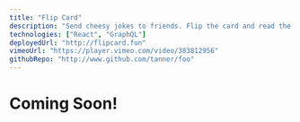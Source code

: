 ```yaml
---
title: "Flip Card"
description: "Send cheesy jokes to friends. Flip the card and read the punchline on the back."
technologies: ["React", "GraphQL"]
deployedUrl: "http://flipcard.fun"
vimeoUrl: "https://player.vimeo.com/video/383812956"
githubRepo: "http://www.github.com/tanner/foo"
---
```


# Coming Soon!

